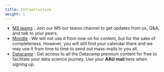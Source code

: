 ```yaml
---
title: Infrastructure
weight: 1
---
```


* [MS teams](https://teams.microsoft.com/l/team/19%3aes8QqsIg7aWqs5H8FiDjIbBvR2TD1Ij0h5WMqrj4q7w1%40thread.tacv2/conversations?groupId=27e87519-6680-4c87-9727-cd9670110071&tenantId=f5dbba49-ce06-496f-ac3e-0cf14361d934)
: Join our MS our teams channel to get updates from us, Q&A, and talk to your peers.
* [Moodle](https://www.moodle.aau.dk/course/view.php?id=39082)
: We will not use it from now on for content, but for the sake of completeness. However, you will still find your calendar there and we may use it from time to time to send out mass-mails to you all.
* [Datacamp](https://www.datacamp.com/groups/shared_links/23f1f538d04419062d4fd0e7a3663cbad212fd7512630f30a874d07a2f317dda)
: Get access to all the Datacamp premium content for free to facilitate your data science journey. Use your **AAU mail** here when signing up.

